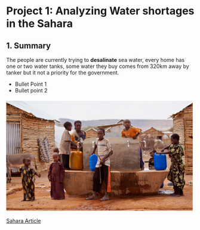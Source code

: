 # Project 1: Analyzing Water shortages in the Sahara

## 1. Summary
 
 The people are currently trying to **desalinate** sea water, every home has one or two water tanks, some water they buy comes from 320km away by tanker but it not a priority for the government.

 - Bullet Point 1
 - Bullet point 2


![Sahara Water Crisis](https://github.com/LenSin3/rreadme-demo/blob/main/sahara.png?raw=true)

[Sahara Article](https://express.adobe.com/page/16YvFg32MYETX/#:~:text=In%20Western%20Sahara%20there%20are,survive%20out%20side%20the%20city.)
